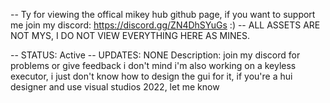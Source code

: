 -- Ty for viewing the offical mikey hub github page, if you want to support me join my discord: https://discord.gg/ZN4DhSYuGs :)
-- ALL ASSETS ARE NOT MYS, I DO NOT VIEW EVERYTHING HERE AS MINES.

-- STATUS: Active
-- UPDATES: NONE
Description:
join my discord for problems or give feedback i don't mind
i'm also working on a keyless executor, i just don't know how to design the gui for it, if you're a hui designer and use visual studios 2022, let me know
